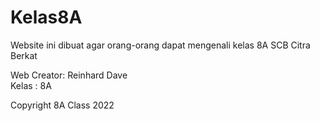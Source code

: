 # Kelas8A

Website ini dibuat agar orang-orang dapat mengenali kelas 8A SCB Citra Berkat

Web Creator: Reinhard Dave<br>
Kelas      : 8A<br>

Copyright 8A Class 2022
